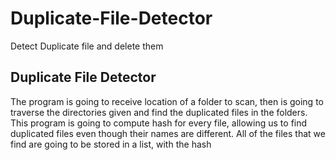 # Duplicate-File-Detector
Detect Duplicate file and delete them
<h2>Duplicate File Detector</h2>
<p>The program is going to receive location of a folder to scan, then is going to traverse the directories given and find the duplicated files in the folders.
<br>
This program is going to compute hash for every file, allowing us to find duplicated files even though their names are different. All of the files that we find are going to be stored in a list, with the hash</p>
